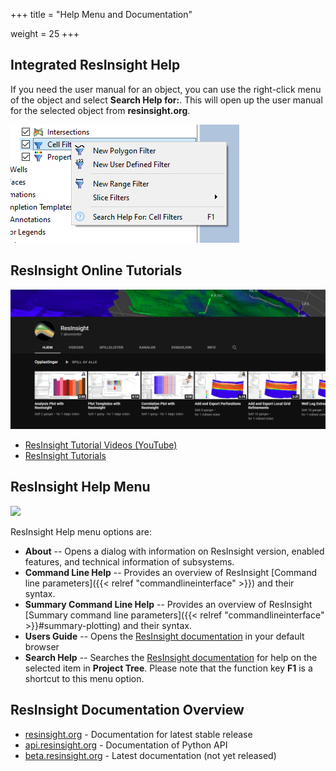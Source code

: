 +++
title = "Help Menu and Documentation"

weight = 25
+++

## Integrated ResInsight Help
If you need the user manual for an object, you can use the right-click menu of the object and select **Search Help for:**. This will open up the user manual for the selected object from **resinsight.org**.

![](/images/getting-started/help_on_context_menu.png)


## ResInsight Online Tutorials
![](/images/getting-started/tutorials-you-tube.png)

- [ResInsight Tutorial Videos (YouTube)](https://www.youtube.com/channel/UCEJoH_ti1YZXz4hPMeAKMgw)
- [ResInsight Tutorials](https://github.com/CeetronSolutions/resinsight-tutorials)

## ResInsight Help Menu

![](/images/getting-started/HelpMenu.png)

ResInsight Help menu options are: 

- **About** -- Opens a dialog with information on ResInsight version, enabled features, and technical information of subsystems.
- **Command Line Help** -- Provides an overview of ResInsight [Command line parameters]({{< relref "commandlineinterface" >}}) and their syntax.
- **Summary Command Line Help** -- Provides an overview of ResInsight [Summary command line parameters]({{< relref "commandlineinterface" >}}#summary-plotting) and their syntax.
- **Users Guide** -- Opens the [ResInsight documentation](https://resinsight.org) in your default browser
- **Search Help** -- Searches the [ResInsight documentation](https://resinsight.org) for help on the selected item  in **Project Tree**. 
                     Please note that the function key **F1** is a shortcut to this menu option.



## ResInsight Documentation Overview

- [resinsight.org](https://resinsight.org/) - Documentation for latest stable release
- [api.resinsight.org](https://api.resinsight.org/) - Documentation of Python API
- [beta.resinsight.org](http://beta.resinsight.org) - Latest documentation (not yet released)

